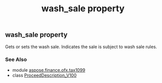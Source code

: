 ﻿---
title: wash_sale property
second_title: Aspose.Finance for Python via .NET API References
description: 
type: docs
weight: 240
url: /python-net/aspose.finance.ofx.tax1099/proceeddescription_v100/wash_sale/
is_root: false
---

## wash_sale property


Gets or sets the wash sale. Indicates the sale is subject to wash sale rules.

### See Also
* module [aspose.finance.ofx.tax1099](../../)
* class [ProceedDescription_V100](/finance/python-net/aspose.finance.ofx.tax1099/proceeddescription_v100)
